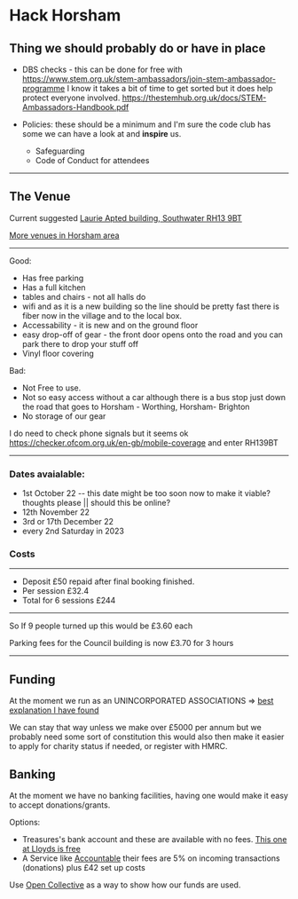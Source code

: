 # Hack Horsham

## Thing we should probably do or have in place

- DBS checks - this can be done for free with <https://www.stem.org.uk/stem-ambassadors/join-stem-ambassador-programme>
I know it takes a bit of time to get sorted but it does help protect everyone involved.
<https://thestemhub.org.uk/docs/STEM-Ambassadors-Handbook.pdf>

- Policies: these should be a minimum and I'm
sure the code club has some we can have a look at and __inspire__ us.

  - Safeguarding
  - Code of Conduct for attendees 

---------

## The Venue

Current suggested [Laurie Apted building, Southwater RH13 9BT]([laurie-apted-building](https://www.theghyll.org/laurie-apted-building.html))


[More venues in Horsham area](https://www.hallshire.com/halls/search?keyword=horsham&county_id=&town_id=&country_id=&adv_searchfor=0&adv_searchtype=&adv_within=5&capacity=100) 

---------

Good:

- Has free parking
- Has a full kitchen
- tables and chairs - not all halls do
- wifi and as it is a new building so the line should be pretty fast there is fiber now in the village and to the local box.
- Accessability - it is new and on the ground floor
- easy drop-off of gear - the front door opens onto the road and you can park there to drop your stuff off
- Vinyl floor covering

Bad:

- Not Free to use.
- Not so easy access without a car although there is a bus stop just down the road that goes to Horsham - Worthing, Horsham- Brighton
- No storage of our gear

I do need to check phone signals
but it seems ok <https://checker.ofcom.org.uk/en-gb/mobile-coverage> and enter RH139BT


---------

### Dates avaialable:

- 1st October 22 -- this date might be too soon now to make it viable? thoughts please || should this be online?
- 12th November 22
- 3rd or 17th December 22
- every 2nd Saturday in 2023

### Costs

---------

- Deposit   £50 repaid after final booking finished.
- Per session £32.4
- Total for 6 sessions £244

---------

So If 9 people turned up this would be  £3.60 each

Parking fees for the Council building is now £3.70 for 3 hours

---------

## Funding

At the moment we run as an UNINCORPORATED ASSOCIATIONS =>
[best explanation I have found](https://communitysouthwark.org/unincorporated-associations/)

We can stay that way unless we make over £5000 per annum
but we probably need some sort of constitution this would also then make it easier to apply for charity status if needed, or register with HMRC.

## Banking

At the moment we have no banking facilities, having one would make it easy to accept donations/grants.

Options:

- Treasures's bank account and these are available with no fees. [This one at Lloyds is free](https://www.lloydsbank.com/business/business-accounts/specialist-accounts/treasurers-account.html?WT.ac=lloyds-bb_and_sme-business_accounts-community-tile-treasurer-FOM)
- A Service like [Accountable](https://thesocialchangeagency.org/what-we-do/support-for-groups-and-movements/accountable/) their fees are 5% on incoming transactions (donations) plus £42 set up costs
  
Use [Open Collective](https://opencollective.com/) as a way to show how our funds are used.
